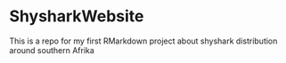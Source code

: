 # ShysharkWebsite
This is a repo for my first RMarkdown project about shyshark distribution around southern Afrika

